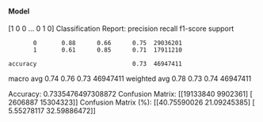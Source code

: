 #### Model
[1 0 0 ... 0 1 0]
Classification Report:
              precision    recall  f1-score   support

           0       0.88      0.66      0.75  29036201
           1       0.61      0.85      0.71  17911210

    accuracy                           0.73  46947411
   macro avg       0.74      0.76      0.73  46947411
weighted avg       0.78      0.73      0.74  46947411

Accuracy: 0.7335476497308872
Confusion Matrix:
[[19133840  9902361]
 [ 2606887 15304323]]
Confusion Matrix (%):
[[40.75590026 21.09245385]
 [ 5.55278117 32.59886472]]
